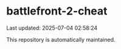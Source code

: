 # battlefront-2-cheat

Last updated: 2025-07-04 02:58:24

This repository is automatically maintained.
